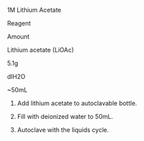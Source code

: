 1M Lithium Acetate

Reagent
	

Amount

Lithium acetate (LiOAc)
	

5.1g

dIH2O
	

~50mL

1. Add lithium acetate to autoclavable bottle.

2. Fill with deionized water to 50mL.

3. Autoclave with the liquids cycle.


